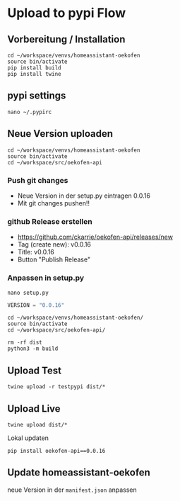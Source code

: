 # Upload to pypi Flow
## Vorbereitung / Installation
```
cd ~/workspace/venvs/homeassistant-oekofen
source bin/activate
pip install build
pip install twine
```

## pypi settings 
```
nano ~/.pypirc
```

## Neue Version uploaden
```
cd ~/workspace/venvs/homeassistant-oekofen
source bin/activate
cd ~/workspace/src/oekofen-api
```

### Push git changes
- Neue Version in der setup.py eintragen 0.0.16
- Mit git changes pushen!!

### github Release erstellen
- https://github.com/ckarrie/oekofen-api/releases/new
- Tag (create new): v0.0.16
- Title: v0.0.16
- Button "Publish Release"

### Anpassen in setup.py
```
nano setup.py
```
```python
VERSION = "0.0.16"

```

```
cd ~/workspace/venvs/homeassistant-oekofen/
source bin/activate
cd ~/workspace/src/oekofen-api/

rm -rf dist
python3 -m build
```

## Upload Test
```
twine upload -r testpypi dist/*
```

## Upload Live
```
twine upload dist/*
```

Lokal updaten

```
pip install oekofen-api==0.0.16
```

## Update homeassistant-oekofen
neue Version in der `manifest.json` anpassen

